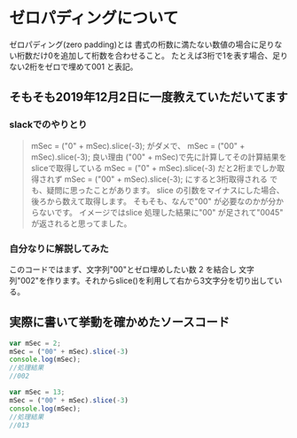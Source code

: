 # ゼロパディングについて

ゼロパディング(zero padding)とは
書式の桁数に満たない数値の場合に足りない桁数だけ0を追加して桁数を合わせること。
たとえば3桁で1を表す場合、足りない2桁をゼロで埋めて001 と表記。

## そもそも2019年12月2日に一度教えていただいてます

### slackでのやりとり
>mSec = ("0" + mSec).slice(-3);
>がダメで、
>mSec = ("00" + mSec).slice(-3);
>良い理由
>("00" + mSec)で先に計算してその計算結果をsliceで取得している
>mSec = ("0" + mSec).slice(-3) だと2桁までしか取得されず
>mSec = ("00" + mSec).slice(-3); にすると3桁取得される
>でも、疑問に思ったことがあります。
>slice の引数をマイナスにした場合、後ろから数えて取得します。
>そもそも、なんで"00" が必要なのかが分からないです。
>イメージではslice 処理した結果に"00" が足されて"0045" が返されると思ってました。

### 自分なりに解説してみた
このコードではまず、文字列"00"とゼロ埋めしたい数 2 を結合し
文字列"002"を作ります。それからslice()を利用して右から3文字分を切り出している。

## 実際に書いて挙動を確かめたソースコード
```javascript
var mSec = 2;
mSec = ("00" + mSec).slice(-3)
console.log(mSec);
//処理結果
//002

var mSec = 13;
mSec = ("00" + mSec).slice(-3)
console.log(mSec);
//処理結果
//013
```



